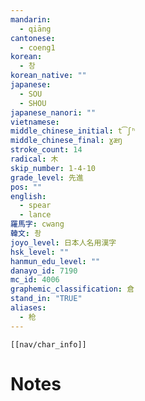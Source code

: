 ```yaml
---
mandarin:
  - qiāng
cantonese:
  - coeng1
korean:
  - 창
korean_native: ""
japanese:
  - SOU
  - SHOU
japanese_nanori: ""
vietnamese:
middle_chinese_initial: t͡ʃʰ
middle_chinese_final: ɣæŋ
stroke_count: 14
radical: 木
skip_number: 1-4-10
grade_level: 先進
pos: ""
english:
  - spear
  - lance
羅馬字: cwang
韓文: 촹
joyo_level: 日本人名用漢字
hsk_level: ""
hanmun_edu_level: ""
danayo_id: 7190
mc_id: 4006
graphemic_classification: 倉
stand_in: "TRUE"
aliases:
  - 枪
---
```

```meta-bind-embed
[[nav/char_info]]
```

# Notes
